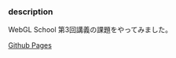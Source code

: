 ### description
WebGL School 第3回講義の課題をやってみました。

[Github Pages](https://hirokuniteruya.github.io/webgl_school_homework03/)